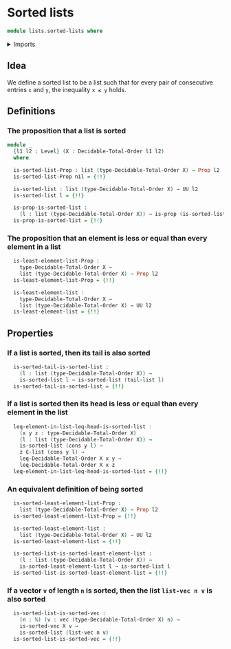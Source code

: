 # Sorted lists

```agda
module lists.sorted-lists where
```

<details><summary>Imports</summary>

```agda
open import elementary-number-theory.natural-numbers

open import foundation.dependent-pair-types
open import foundation.propositions
open import foundation.unit-type
open import foundation.universe-levels

open import linear-algebra.vectors

open import lists.arrays
open import lists.lists
open import lists.sorted-vectors

open import order-theory.decidable-total-orders
```

</details>

## Idea

We define a sorted list to be a list such that for every pair of consecutive
entries `x` and `y`, the inequality `x ≤ y` holds.

## Definitions

### The proposition that a list is sorted

```agda
module _
  {l1 l2 : Level} (X : Decidable-Total-Order l1 l2)
  where

  is-sorted-list-Prop : list (type-Decidable-Total-Order X) → Prop l2
  is-sorted-list-Prop nil = {!!}

  is-sorted-list : list (type-Decidable-Total-Order X) → UU l2
  is-sorted-list l = {!!}

  is-prop-is-sorted-list :
    (l : list (type-Decidable-Total-Order X)) → is-prop (is-sorted-list l)
  is-prop-is-sorted-list = {!!}
```

### The proposition that an element is less or equal than every element in a list

```agda
  is-least-element-list-Prop :
    type-Decidable-Total-Order X →
    list (type-Decidable-Total-Order X) → Prop l2
  is-least-element-list-Prop = {!!}

  is-least-element-list :
    type-Decidable-Total-Order X →
    list (type-Decidable-Total-Order X) → UU l2
  is-least-element-list = {!!}
```

## Properties

### If a list is sorted, then its tail is also sorted

```agda
  is-sorted-tail-is-sorted-list :
    (l : list (type-Decidable-Total-Order X)) →
    is-sorted-list l → is-sorted-list (tail-list l)
  is-sorted-tail-is-sorted-list = {!!}
```

### If a list is sorted then its head is less or equal than every element in the list

```agda
  leq-element-in-list-leq-head-is-sorted-list :
    (x y z : type-Decidable-Total-Order X)
    (l : list (type-Decidable-Total-Order X)) →
    is-sorted-list (cons y l) →
    z ∈-list (cons y l) →
    leq-Decidable-Total-Order X x y →
    leq-Decidable-Total-Order X x z
  leq-element-in-list-leq-head-is-sorted-list = {!!}
```

### An equivalent definition of being sorted

```agda
  is-sorted-least-element-list-Prop :
    list (type-Decidable-Total-Order X) → Prop l2
  is-sorted-least-element-list-Prop = {!!}

  is-sorted-least-element-list :
    list (type-Decidable-Total-Order X) → UU l2
  is-sorted-least-element-list = {!!}

  is-sorted-list-is-sorted-least-element-list :
    (l : list (type-Decidable-Total-Order X)) →
    is-sorted-least-element-list l → is-sorted-list l
  is-sorted-list-is-sorted-least-element-list = {!!}
```

### If a vector `v` of length `n` is sorted, then the list `list-vec n v` is also sorted

```agda
  is-sorted-list-is-sorted-vec :
    (n : ℕ) (v : vec (type-Decidable-Total-Order X) n) →
    is-sorted-vec X v →
    is-sorted-list (list-vec n v)
  is-sorted-list-is-sorted-vec = {!!}
```
